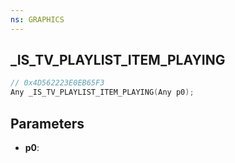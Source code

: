 ```yaml
---
ns: GRAPHICS
---
```

## _IS_TV_PLAYLIST_ITEM_PLAYING

```c
// 0x4D562223E0EB65F3
Any _IS_TV_PLAYLIST_ITEM_PLAYING(Any p0);
```

## Parameters
* **p0**:
